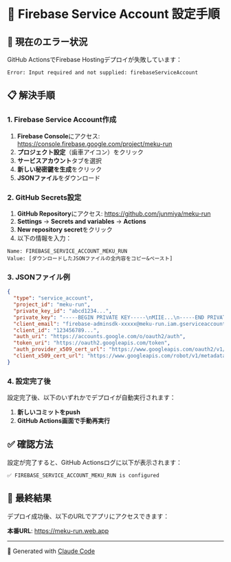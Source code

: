 # 🔧 Firebase Service Account 設定手順

## 🚨 現在のエラー状況

GitHub ActionsでFirebase Hostingデプロイが失敗しています：

```
Error: Input required and not supplied: firebaseServiceAccount
```

## 📋 解決手順

### 1. Firebase Service Account作成

1. **Firebase Console**にアクセス: https://console.firebase.google.com/project/meku-run
2. **プロジェクト設定**（歯車アイコン）をクリック
3. **サービスアカウント**タブを選択
4. **新しい秘密鍵を生成**をクリック
5. **JSONファイル**をダウンロード

### 2. GitHub Secrets設定

1. **GitHub Repository**にアクセス: https://github.com/junmiya/meku-run
2. **Settings** → **Secrets and variables** → **Actions**
3. **New repository secret**をクリック
4. 以下の情報を入力：

```
Name: FIREBASE_SERVICE_ACCOUNT_MEKU_RUN
Value: [ダウンロードしたJSONファイルの全内容をコピー&ペースト]
```

### 3. JSONファイル例

```json
{
  "type": "service_account",
  "project_id": "meku-run",
  "private_key_id": "abcd1234...",
  "private_key": "-----BEGIN PRIVATE KEY-----\nMIIE...\n-----END PRIVATE KEY-----\n",
  "client_email": "firebase-adminsdk-xxxxx@meku-run.iam.gserviceaccount.com",
  "client_id": "123456789...",
  "auth_uri": "https://accounts.google.com/o/oauth2/auth",
  "token_uri": "https://oauth2.googleapis.com/token",
  "auth_provider_x509_cert_url": "https://www.googleapis.com/oauth2/v1/certs",
  "client_x509_cert_url": "https://www.googleapis.com/robot/v1/metadata/x509/firebase-adminsdk-xxxxx%40meku-run.iam.gserviceaccount.com"
}
```

### 4. 設定完了後

設定完了後、以下のいずれかでデプロイが自動実行されます：

1. **新しいコミットをpush**
2. **GitHub Actions画面で手動再実行**

## ✅ 確認方法

設定が完了すると、GitHub Actionsログに以下が表示されます：

```
✅ FIREBASE_SERVICE_ACCOUNT_MEKU_RUN is configured
```

## 🎯 最終結果

デプロイ成功後、以下のURLでアプリにアクセスできます：

**本番URL**: https://meku-run.web.app

---

🤖 Generated with [Claude Code](https://claude.ai/code)